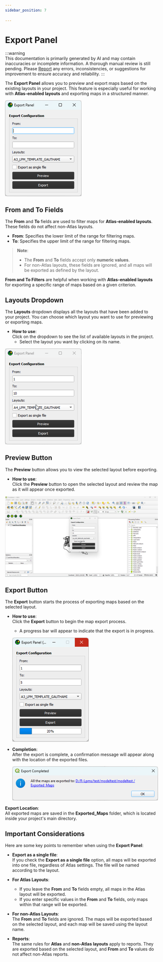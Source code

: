```yaml
---
sidebar_position: 7

---
```


# Export Panel

:::warning  
This documentation is primarily generated by AI and may contain inaccuracies or incomplete information. A thorough manual review is still pending. Please [Report](../../feedback) any errors, inconsistencies, or suggestions for improvement to ensure accuracy and reliability.
:::

The **Export Panel** allows you to preview and export maps based on the existing layouts in your project. This feature is especially useful for working with **Atlas-enabled layouts** and exporting maps in a structured manner.

![export_panel](../img/export_panel.png)

## From and To Fields

The **From** and **To** fields are used to filter maps for **Atlas-enabled layouts**. These fields do not affect non-Atlas layouts.

- **From**: Specifies the lower limit of the range for filtering maps.
- **To**: Specifies the upper limit of the range for filtering maps.

> **Note**:
> 
> - The **From** and **To** fields accept only **numeric values**.
> - For non-Atlas layouts, these fields are ignored, and all maps will be exported as defined by the layout.

**From and To Filters** are helpful when working with **Atlas-enabled layouts** for exporting a specific range of maps based on a given criterion.

## Layouts Dropdown

The **Layouts** dropdown displays all the layouts that have been added to your project. You can choose which layout you want to use for previewing or exporting maps.

- **How to use**:  
  Click on the dropdown to see the list of available layouts in the project.
  - Select the layout you want by clicking on its name.

![export_panel_layouts](../img/export_panel_layouts.gif)

## Preview Button

The **Preview** button allows you to view the selected layout before exporting.

- **How to use**:  
  Click the **Preview** button to open the selected layout and review the map as it will appear once exported.

![export_panel_preview](../img/export_panel_preview.gif)

## Export Button

The **Export** button starts the process of exporting maps based on the selected layout.

- **How to use**:  
  Click the **Export** button to begin the map export process.
  
  - A progress bar will appear to indicate that the export is in progress.
  
  ![export_progress](../img/export_progress.png)

- **Completion**:  
  After the export is complete, a confirmation message will appear along with the location of the exported files.
  
  ![export_progress_completed](../img/export_progress_completed.png)

**Export Location**:  
All exported maps are saved in the **Exported_Maps** folder, which is located inside your project's main directory.

## Important Considerations

Here are some key points to remember when using the **Export Panel**:

- **Export as a single file**:  
  If you check the **Export as a single file** option, all maps will be exported into one file, regardless of Atlas settings. The file will be named according to the layout.

- **For Atlas Layouts**:
  
  - If you leave the **From** and **To** fields empty, all maps in the Atlas layout will be exported.
  - If you enter specific values in the **From** and **To** fields, only maps within that range will be exported.

- **For non-Atlas Layouts**:  
  The **From** and **To** fields are ignored. The maps will be exported based on the selected layout, and each map will be saved using the layout name.

- **Reports**:  
  The same rules for **Atlas** and **non-Atlas layouts** apply to reports. They are exported based on the selected layout, and **From** and **To** values do not affect non-Atlas reports.
